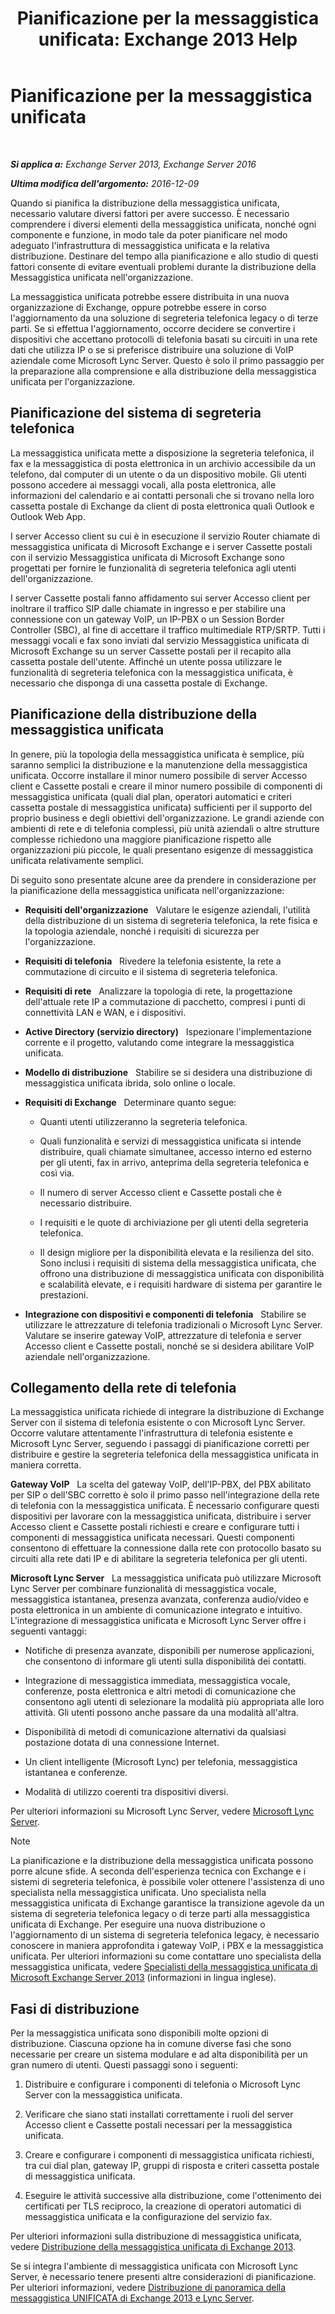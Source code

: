 ﻿---
title: 'Pianificazione per la messaggistica unificata: Exchange 2013 Help'
TOCTitle: Pianificazione per la messaggistica unificata
ms:assetid: 942788b1-b19d-40b3-a52e-2e1fef8df3f9
ms:mtpsurl: https://technet.microsoft.com/it-it/library/JJ674306(v=EXCHG.150)
ms:contentKeyID: 50481231
ms.date: 05/22/2018
mtps_version: v=EXCHG.150
ms.translationtype: MT
---

# Pianificazione per la messaggistica unificata

 

_**Si applica a:** Exchange Server 2013, Exchange Server 2016_

_**Ultima modifica dell'argomento:** 2016-12-09_

Quando si pianifica la distribuzione della messaggistica unificata, necessario valutare diversi fattori per avere successo. È necessario comprendere i diversi elementi della messaggistica unificata, nonché ogni componente e funzione, in modo tale da poter pianificare nel modo adeguato l'infrastruttura di messaggistica unificata e la relativa distribuzione. Destinare del tempo alla pianificazione e allo studio di questi fattori consente di evitare eventuali problemi durante la distribuzione della Messaggistica unificata nell'organizzazione.

La messaggistica unificata potrebbe essere distribuita in una nuova organizzazione di Exchange, oppure potrebbe essere in corso l'aggiornamento da una soluzione di segreteria telefonica legacy o di terze parti. Se si effettua l'aggiornamento, occorre decidere se convertire i dispositivi che accettano protocolli di telefonia basati su circuiti in una rete dati che utilizza IP o se si preferisce distribuire una soluzione di VoIP aziendale come Microsoft Lync Server. Questo è solo il primo passaggio per la preparazione alla comprensione e alla distribuzione della messaggistica unificata per l'organizzazione.

## Pianificazione del sistema di segreteria telefonica

La messaggistica unificata mette a disposizione la segreteria telefonica, il fax e la messaggistica di posta elettronica in un archivio accessibile da un telefono, dal computer di un utente o da un dispositivo mobile. Gli utenti possono accedere ai messaggi vocali, alla posta elettronica, alle informazioni del calendario e ai contatti personali che si trovano nella loro cassetta postale di Exchange da client di posta elettronica quali Outlook e Outlook Web App.

I server Accesso client su cui è in esecuzione il servizio Router chiamate di messaggistica unificata di Microsoft Exchange e i server Cassette postali con il servizio Messaggistica unificata di Microsoft Exchange sono progettati per fornire le funzionalità di segreteria telefonica agli utenti dell'organizzazione.

I server Cassette postali fanno affidamento sui server Accesso client per inoltrare il traffico SIP dalle chiamate in ingresso e per stabilire una connessione con un gateway VoIP, un IP-PBX o un Session Border Controller (SBC), al fine di accettare il traffico multimediale RTP/SRTP. Tutti i messaggi vocali e fax sono inviati dal servizio Messaggistica unificata di Microsoft Exchange su un server Cassette postali per il recapito alla cassetta postale dell'utente. Affinché un utente possa utilizzare le funzionalità di segreteria telefonica con la messaggistica unificata, è necessario che disponga di una cassetta postale di Exchange.

## Pianificazione della distribuzione della messaggistica unificata

In genere, più la topologia della messaggistica unificata è semplice, più saranno semplici la distribuzione e la manutenzione della messaggistica unificata. Occorre installare il minor numero possibile di server Accesso client e Cassette postali e creare il minor numero possibile di componenti di messaggistica unificata (quali dial plan, operatori automatici e criteri cassetta postale di messaggistica unificata) sufficienti per il supporto del proprio business e degli obiettivi dell'organizzazione. Le grandi aziende con ambienti di rete e di telefonia complessi, più unità aziendali o altre strutture complesse richiedono una maggiore pianificazione rispetto alle organizzazioni più piccole, le quali presentano esigenze di messaggistica unificata relativamente semplici.

Di seguito sono presentate alcune aree da prendere in considerazione per la pianificazione della messaggistica unificata nell'organizzazione:

  - **Requisiti dell'organizzazione**   Valutare le esigenze aziendali, l'utilità della distribuzione di un sistema di segreteria telefonica, la rete fisica e la topologia aziendale, nonché i requisiti di sicurezza per l'organizzazione.

  - **Requisiti di telefonia**   Rivedere la telefonia esistente, la rete a commutazione di circuito e il sistema di segreteria telefonica.

  - **Requisiti di rete**   Analizzare la topologia di rete, la progettazione dell'attuale rete IP a commutazione di pacchetto, compresi i punti di connettività LAN e WAN, e i dispositivi.

  - **Active Directory (servizio directory)**   Ispezionare l'implementazione corrente e il progetto, valutando come integrare la messaggistica unificata.

  - **Modello di distribuzione**   Stabilire se si desidera una distribuzione di messaggistica unificata ibrida, solo online o locale.

  - **Requisiti di Exchange**   Determinare quanto segue:
    
      - Quanti utenti utilizzeranno la segreteria telefonica.
    
      - Quali funzionalità e servizi di messaggistica unificata si intende distribuire, quali chiamate simultanee, accesso interno ed esterno per gli utenti, fax in arrivo, anteprima della segreteria telefonica e così via.
    
      - Il numero di server Accesso client e Cassette postali che è necessario distribuire.
    
      - I requisiti e le quote di archiviazione per gli utenti della segreteria telefonica.
    
      - Il design migliore per la disponibilità elevata e la resilienza del sito. Sono inclusi i requisiti di sistema della messaggistica unificata, che offrono una distribuzione di messaggistica unificata con disponibilità e scalabilità elevate, e i requisiti hardware di sistema per garantire le prestazioni.

  - **Integrazione con dispositivi e componenti di telefonia**   Stabilire se utilizzare le attrezzature di telefonia tradizionali o Microsoft Lync Server. Valutare se inserire gateway VoIP, attrezzature di telefonia e server Accesso client e Cassette postali, nonché se si desidera abilitare VoIP aziendale nell'organizzazione.

## Collegamento della rete di telefonia

La messaggistica unificata richiede di integrare la distribuzione di Exchange Server con il sistema di telefonia esistente o con Microsoft Lync Server. Occorre valutare attentamente l'infrastruttura di telefonia esistente e Microsoft Lync Server, seguendo i passaggi di pianificazione corretti per distribuire e gestire la segreteria telefonica della messaggistica unificata in maniera corretta.

**Gateway VoIP**   La scelta del gateway VoIP, dell'IP-PBX, del PBX abilitato per SIP o dell'SBC corretto è solo il primo passo nell'integrazione della rete di telefonia con la messaggistica unificata. È necessario configurare questi dispositivi per lavorare con la messaggistica unificata, distribuire i server Accesso client e Cassette postali richiesti e creare e configurare tutti i componenti di messaggistica unificata necessari. Questi componenti consentono di effettuare la connessione dalla rete con protocollo basato su circuiti alla rete dati IP e di abilitare la segreteria telefonica per gli utenti.

**Microsoft Lync Server**   La messaggistica unificata può utilizzare Microsoft Lync Server per combinare funzionalità di messaggistica vocale, messaggistica istantanea, presenza avanzata, conferenza audio/video e posta elettronica in un ambiente di comunicazione integrato e intuitivo. L'integrazione di messaggistica unificata e Microsoft Lync Server offre i seguenti vantaggi:

  - Notifiche di presenza avanzate, disponibili per numerose applicazioni, che consentono di informare gli utenti sulla disponibilità dei contatti.

  - Integrazione di messaggistica immediata, messaggistica vocale, conferenze, posta elettronica e altri metodi di comunicazione che consentono agli utenti di selezionare la modalità più appropriata alle loro attività. Gli utenti possono anche passare da una modalità all'altra.

  - Disponibilità di metodi di comunicazione alternativi da qualsiasi postazione dotata di una connessione Internet.

  - Un client intelligente (Microsoft Lync) per telefonia, messaggistica istantanea e conferenze.

  - Modalità di utilizzo coerenti tra dispositivi diversi.

Per ulteriori informazioni su Microsoft Lync Server, vedere [Microsoft Lync Server](https://go.microsoft.com/fwlink/p/?linkid=265752).


> [!NOTE]
> La pianificazione e la distribuzione della messaggistica unificata possono porre alcune sfide. A seconda dell'esperienza tecnica con Exchange e i sistemi di segreteria telefonica, è possibile voler ottenere l'assistenza di uno specialista nella messaggistica unificata. Uno specialista nella messaggistica unificata di Exchange garantisce la transizione agevole da un sistema di segreteria telefonica legacy o di terze parti alla messaggistica unificata di Exchange. Per eseguire una nuova distribuzione o l'aggiornamento di un sistema di segreteria telefonica legacy, è necessario conoscere in maniera approfondita i gateway VoIP, i PBX e la messaggistica unificata. Per ulteriori informazioni su come contattare uno specialista della messaggistica unificata, vedere <A href="http://go.microsoft.com/fwlink/p/?linkid=262708">Specialisti della messaggistica unificata di Microsoft Exchange Server 2013</A> (informazioni in lingua inglese).



## Fasi di distribuzione

Per la messaggistica unificata sono disponibili molte opzioni di distribuzione. Ciascuna opzione ha in comune diverse fasi che sono necessarie per creare un sistema modulare e ad alta disponibilità per un gran numero di utenti. Questi passaggi sono i seguenti:

1.  Distribuire e configurare i componenti di telefonia o Microsoft Lync Server con la messaggistica unificata.

2.  Verificare che siano stati installati correttamente i ruoli del server Accesso client e Cassette postali necessari per la messaggistica unificata.

3.  Creare e configurare i componenti di messaggistica unificata richiesti, tra cui dial plan, gateway IP, gruppi di risposta e criteri cassetta postale di messaggistica unificata.

4.  Eseguire le attività successive alla distribuzione, come l'ottenimento dei certificati per TLS reciproco, la creazione di operatori automatici di messaggistica unificata e la configurazione del servizio fax.

Per ulteriori informazioni sulla distribuzione di messaggistica unificata, vedere [Distribuzione della messaggistica unificata di Exchange 2013](deploy-exchange-2013-um-exchange-2013-help.md).

Se si integra l'ambiente di messaggistica unificata con Microsoft Lync Server, è necessario tenere presenti altre considerazioni di pianificazione. Per ulteriori informazioni, vedere [Distribuzione di panoramica della messaggistica UNIFICATA di Exchange 2013 e Lync Server](deploying-exchange-2013-um-and-lync-server-overview-exchange-2013-help.md).

